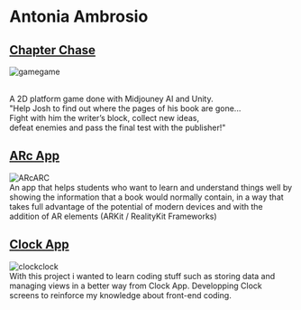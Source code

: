 # Antonia Ambrosio

## [Chapter Chase](https://github.com/RazielApple/GameRepo)

![gamegame](https://github.com/aambrosio22/AntoniaAmbrosio/assets/113685297/489458b4-9b89-434c-9a33-2620af229aad)

<br>
A 2D platform game done with Midjouney AI and Unity. 
<br>
"Help Josh to find out where the pages of his book are gone... 
<br>
Fight with him the writer’s block, collect new ideas,
<br>
defeat enemies and pass the final test with the publisher!"
<br>


## [ARc App](https://github.com/aambrosio22/NC2-ARc)
![ARcARC](https://github.com/aambrosio22/AntoniaAmbrosio/assets/113685297/59781c25-7f7f-4769-ba8d-6656e8b8d583)
<br>
An app that helps students who want to learn and understand things well by showing the information that a book would normally contain, in a way that takes full advantage of the potential of modern devices and with the addition of AR elements (ARKit / RealityKit Frameworks)

## [Clock App](https://github.com/aambrosio22/Clock)
![clockclock](https://github.com/aambrosio22/AntoniaAmbrosio/assets/113685297/afd8c657-f01e-4508-b2b8-1ca2df55d18c)
<br>
With this project i wanted to learn coding stuff such as storing data and managing views in a better way  from Clock App.
Developping Clock screens to reinforce my knowledge about front-end coding. 

